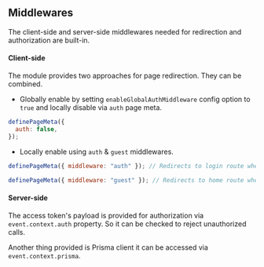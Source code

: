 ## Middlewares

The client-side and server-side middlewares needed for redirection and authorization are built-in.

#### Client-side

The module provides two approaches for page redirection. They can be combined.

- Globally enable by setting `enableGlobalAuthMiddleware` config option to `true` and locally disable via `auth` page meta.

```js
definePageMeta({
  auth: false,
});
```

- Locally enable using `auth` & `guest` middlewares.

```js
definePageMeta({ middleware: "auth" }); // Redirects to login route when not loggedIn

definePageMeta({ middleware: "guest" }); // Redirects to home route when loggedIn
```

#### Server-side

The access token's payload is provided for authorization via `event.context.auth` property. So it can be checked to reject unauthorized calls.

Another thing provided is Prisma client it can be accessed via `event.context.prisma`.
